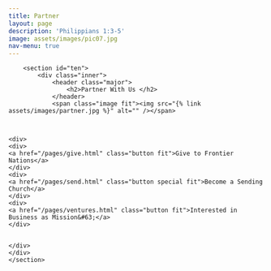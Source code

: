 ```yaml
---
title: Partner
layout: page
description: 'Philippians 1:3-5'
image: assets/images/pic07.jpg
nav-menu: true
---
```

<div id="main" class="alt">

        <section id="ten">
            <div class="inner">
                <header class="major">
                    <h2>Partner With Us </h2>
                </header>
				<span class="image fit"><img src="{% link assets/images/partner.jpg %}" alt="" /></span>
				

				
	<div>
	<div>
	<a href="/pages/give.html" class="button fit">Give to Frontier Nations</a>
	</div>
	<div>		
	<a href="/pages/send.html" class="button special fit">Become a Sending Church</a>
	</div>
    <div>
	<a href="/pages/ventures.html" class="button fit">Interested in Business as Mission&#63;</a>
	</div>
		

    </div>
    </div>
    </section>

</div>